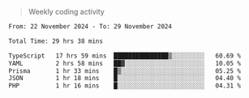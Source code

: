 > Weekly coding activity
<!--START_SECTION:waka-->

```txt
From: 22 November 2024 - To: 29 November 2024

Total Time: 29 hrs 38 mins

TypeScript   17 hrs 59 mins  ███████████████▒░░░░░░░░░   60.69 %
YAML         2 hrs 58 mins   ██▓░░░░░░░░░░░░░░░░░░░░░░   10.05 %
Prisma       1 hr 33 mins    █▒░░░░░░░░░░░░░░░░░░░░░░░   05.25 %
JSON         1 hr 18 mins    █░░░░░░░░░░░░░░░░░░░░░░░░   04.40 %
PHP          1 hr 16 mins    █░░░░░░░░░░░░░░░░░░░░░░░░   04.31 %
```

<!--END_SECTION:waka-->
